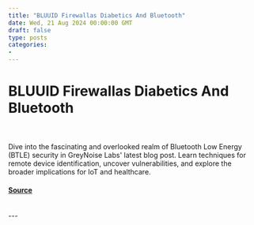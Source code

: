 ```yaml
---
title: "BLUUID Firewallas Diabetics And Bluetooth"
date: Wed, 21 Aug 2024 00:00:00 GMT
draft: false
type: posts
categories: 
- 
---
```

# BLUUID Firewallas Diabetics And Bluetooth

<br/>

<br/>
Dive into the fascinating and overlooked realm of Bluetooth Low Energy (BTLE) security in GreyNoise Labs' latest blog post. Learn techniques for remote device identification, uncover vulnerabilities, and explore the broader implications for IoT and healthcare.

#### [Source](https://www.greynoise.io/blog/bluuid-firewallas-diabetics-and-bluetooth)

<br/>
---
